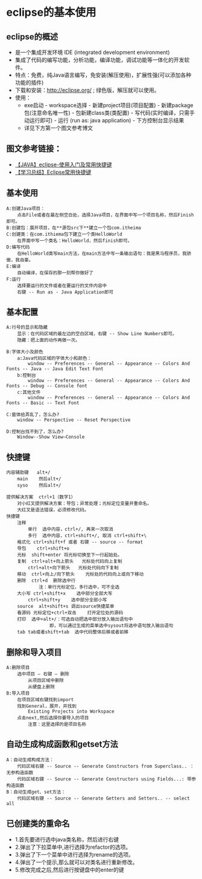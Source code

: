 # eclipse的基本使用


## eclipse的概述
- 是一个集成开发环境 IDE (integrated development environment)
- 集成了代码的编写功能，分析功能，编译功能，调试功能等一体化的开发软件。
- 特点：免费，纯Java语言编写，免安装(解压使用)，扩展性强(可以添加各种功能的插件)
- 下载和安装：http://eclipse.org/ ; 绿色版，解压就可以使用。
- 使用：
  - exe启动 - workspace选择 - 新建project项目(项目配置) - 新建package包(注意命名唯一性) - 包新建class类(类配置) - 写代码(实时编译，只需手动运行即可) - 运行 (run as: java application) - 下方控制台显示结果 
  - 详见下方第一个图文参考博文



## 图文参考链接：
- [【JAVA】eclipse-使用入门及常用快捷键](https://www.cnblogs.com/anliux/p/11525981.html)
- [【学习总结】Eclipse常用快捷键](https://www.cnblogs.com/anliux/p/11436568.html)	



## 基本使用
	A:创建Java项目：
		点击File或者在最左侧空白处，选择Java项目，在界面中写一个项目名称，然后Finish即可。
	B:创建包：展开项目，在**源包src下**建立一个包com.itheima
	C:创建类：在com.ithiema包下建立一个类HelloWorld
		在界面中写一个类名：HelloWorld，然后finish即可。
	D:编写代码
		在HelloWorld类写main方法，在main方法中写一条输出语句：我是黑马程序员，我骄傲，我自豪。
	E:编译
		自动编译，在保存的那一刻帮你做好了
	F:运行
		选择要运行的文件或者在要运行的文件内容中
		右键 -- Run as - Java Application即可



## 基本配置
	A:行号的显示和隐藏
		显示：在代码区域的最左边的空白区域，右键 -- Show Line Numbers即可。
		隐藏：把上面的动作再做一次。
			
	B:字体大小及颜色
		a:Java代码区域的字体大小和颜色：
			window -- Preferences -- General -- Appearance -- Colors And Fonts -- Java -- Java Edit Text Font
		b:控制台
			window -- Preferences -- General -- Appearance -- Colors And Fonts -- Debug -- Console font
		c:其他文件
			window -- Preferences -- General -- Appearance -- Colors And Fonts -- Basic -- Text Font
			
	C:窗体给弄乱了，怎么办?
		window -- Perspective -- Reset Perspective
			
	D:控制台找不到了，怎么办?
		Window--Show View—Console

	
		
## 快捷键

	内容辅助键	alt+/
		main	然后alt+/
		syso	然后alt+/
  
	提供解决方案	ctrl+1（数字1）
		对小红叉提供解决方案：导包；异常处理；光标定位变量并重命名。
		大红叉是语法错误，必须修改代码。
	快捷键
		注释
			单行	选中内容，ctrl+/, 再来一次取消
			多行	选中内容，ctrl+shift+/, 取消 ctrl+shift+\
		格式化	ctrl+shift+f 或者 右键 -- source -- format
		导包    ctrl+shift+o
		光标	shift+enter	将光标切换至下一行起始处。
		复制	ctrl+alt+向上箭头	光标处代码向上复制
			ctrl+alt+向下箭头	光标处代码向下复制
		移动	ctrl+向上/向下箭头	光标处的代码向上或向下移动
		删除	ctrl+d	删除选中行
				注：单行光标定位，多行选中，可不全选
		大小写	ctrl+shift+x	选中部分全部大写
			ctrl+shift+y	选中部分全部小写
		source	alt+shift+s	调出source快捷菜单
		看源码	光标定位+ctrl+双击	打开定位处的源码
		打印	选中+alt+/：可选自动把选中部分放入输出语句中
				    即，可以通过生成的菜单选中sysout将选中语句放入输出语句
		tab	tab或者shift+tab	选中代码整体后移或者前移


## 删除和导入项目
	A:删除项目
		选中项目 – 右键 – 删除
			从项目区域中删除
			从硬盘上删除
	B:导入项目
		在项目区域右键找到import
		找到General，展开，并找到
			Existing Projects into Workspace
		点击next,然后选择你要导入的项目
			注意：这里选择的是项目名称



## 自动生成构成函数和getset方法
	A：自动生成构成方法：
		代码区域右键 -- Source -- Generate Constructors from Superclass.. ： 无参构造函数
		代码区域右键 -- Source -- Generate Constructors using Fields...: 带参构造函数
	B：自动生成get、set方法：
		代码区域右键 -- Source -- Generate Getters and Setters.. -- select all


## 已创建类的重命名
- 1.首先要进行选中java类名称，然后进行右键
- 2.弹出了下拉菜单中,进行选择为refactor的选项。
- 3.弹出了下一个菜单中进行选择为rename的选项。
- 4.弹出了一个提示,那么就可以对类名进行重新修改。
- 5.修改完成之后,然后进行按键盘中的enter的键




